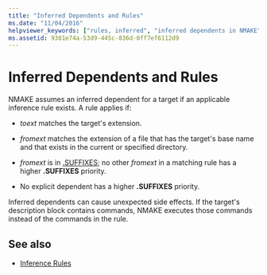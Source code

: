 ```yaml
---
title: "Inferred Dependents and Rules"
ms.date: "11/04/2016"
helpviewer_keywords: ["rules, inferred", "inferred dependents in NMAKE", "inferred rules in NMAKE", "dependents, inferred"]
ms.assetid: 9381e74a-53d9-445c-836d-0ff7ef6112d9
---
```

# Inferred Dependents and Rules

NMAKE assumes an inferred dependent for a target if an applicable inference rule exists. A rule applies if:

- *toext* matches the target's extension.

- *fromext* matches the extension of a file that has the target's base name and that exists in the current or specified directory.

- *fromext* is in [.SUFFIXES](../build/dot-directives.md); no other *fromext* in a matching rule has a higher **.SUFFIXES** priority.

- No explicit dependent has a higher **.SUFFIXES** priority.

Inferred dependents can cause unexpected side effects. If the target's description block contains commands, NMAKE executes those commands instead of the commands in the rule.

## See also

- [Inference Rules](../build/inference-rules.md)
